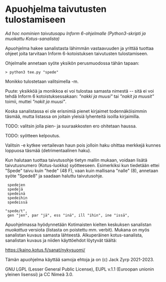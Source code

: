 # Apuohjelma taivutusten tulostamiseen
*Ad hoc nominien taivutusapu Inform 6-ohjelmalle (Python3-skripti ja muokattu Kotus-sanalista)*

Apuohjelma hakee sanalistasta lähimmän vastaavuuden ja yrittää tuottaa ohjeet joita tarvitaan Inform 6-kotoistuksen taivutusten tulostamiseen.

Ohjelmalle annetaan syöte yksikön perusmuodossa tähän tapaan:

```
> python3 tee.py "spede" 
````

Monikko tulostetaan valitsimella -m. 

Puute: yksikköä ja monikkoa ei voi tulostaa samasta nimestä -- sitä ei voi tehdä Inform 6 kotoistuksessakaan: *"nakki ja muusi"* tai *"nakit ja  muusit"* toimii, muttei *"nakit ja muusi"*.

Koska sanalistassa ei ole erisnimiä pienet kirjaimet todennäköisimmin täsmää, mutta listassa on joitain yleisiä lyhenteitä isoilla kirjaimilla.

TODO: valitsin jolla pien- ja suuraakkosten ero ohitetaan haussa.

TODO: syötteen kelpoutus.

Valitsin -e kytkee vertailevan haun pois jolloin haku ohittaa merkkejä kunnes loppuosa täsmää (detrimentaalinen haku). 

Kun halutaan tuottaa taivutusohje tietyn mallin mukaan, voidaan lisätä taivutusnumero (Kotus-luokka) syötteeseen. Esimerkiksi kun tiedetään ettei "Spede" taivu kuin "hede" (48 F), vaan kuin mallisana "nalle" (8), annetaan syöte "Spede8" ja saadaan haluttu taivutusohje.

```
 spedejen
 spedejä
 spedeinä
 spedeihin
 spedeissä

"spede/t",
 gen "jen", par "jä", ess "inä", ill "ihin", ine "issä",
```

Apuohjelmassa hyödynnetään Kotimaisten kielten keskuksen sanalistan *muokattua* versiota (listasta on poistettu mm. verbit).
Mukana on myös sanalistan kuvaus samasta lähteestä.
Alkuperäinen kotus-sanalista, sanalistan kuvaus ja niiden käyttöehdot löytyvät täältä:

<https://kaino.kotus.fi/sanat/nykysuomi/>

Tämän apuohjelma käyttää samoja ehtoja ja on (c) Jack Zyrp 2021-2023.

GNU LGPL (Lesser General Public License), EUPL v.1.1 (Euroopan unionin yleinen lisenssi) ja CC Nimeä 3.0.


